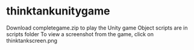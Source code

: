 # thinktankunitygame

Download completegame.zip to play the Unity game
Object scripts are in scripts folder
To view a screenshot from the game, click on thinktankscreen.png
